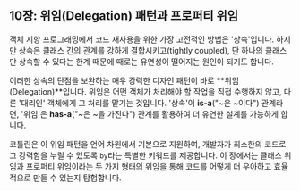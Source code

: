 ## 10장: 위임(Delegation) 패턴과 프로퍼티 위임

객체 지향 프로그래밍에서 코드 재사용을 위한 가장 고전적인 방법은 '상속'입니다. 하지만 상속은 클래스 간의 관계를 강하게 결합시키고(tightly coupled), 단 하나의 클래스만 상속할 수 있다는 한계 때문에 때로는 유연성이 떨어지는 원인이 되기도 합니다.

이러한 상속의 단점을 보완하는 매우 강력한 디자인 패턴이 바로 \*\*위임(Delegation)\*\*입니다. 위임은 어떤 객체가 처리해야 할 작업을 직접 수행하지 않고, 다른 '대리인' 객체에게 그 처리를 맡기는 것입니다. '상속'이 **is-a**("\~은 \~이다") 관계라면, '위임'은 **has-a**("\~은 \~을 가진다") 관계를 활용하여 더 유연한 설계를 가능하게 합니다.

코틀린은 이 위임 패턴을 언어 차원에서 기본으로 지원하여, 개발자가 최소한의 코드로 그 강력함을 누릴 수 있도록 `by`라는 특별한 키워드를 제공합니다. 이 장에서는 클래스 위임과 프로퍼티 위임이라는 두 가지 형태의 위임을 통해 코드를 어떻게 더 우아하고 효율적으로 만들 수 있는지 탐험합니다.